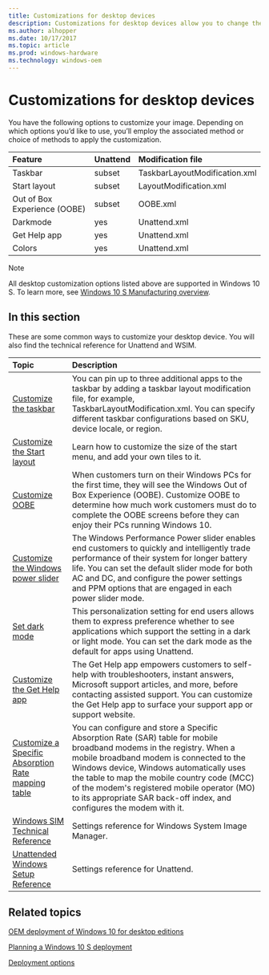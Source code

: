 ```yaml
---
title: Customizations for desktop devices
description: Customizations for desktop devices allow you to change the UI and other settings for a desktop image.
ms.author: alhopper
ms.date: 10/17/2017
ms.topic: article
ms.prod: windows-hardware
ms.technology: windows-oem
---
```

# Customizations for desktop devices

You have the following options to customize your image. Depending on which options you’d like to use, you’ll employ the associated method or choice of methods to apply the customization.

| Feature                             | Unattend                             | Modification file                             |
|:------------------------------------|:-------------------------------------|:----------------------------------------------|
| Taskbar                             | subset                               | TaskbarLayoutModification.xml                 |
| Start layout                        | subset                               | LayoutModification.xml                        |
| Out of Box Experience (OOBE)        | subset                               | OOBE.xml                                      |
| Darkmode                            | yes                                  | Unattend.xml                                  |
| Get Help app                        | yes                                  | Unattend.xml                                  |
| Colors                              | yes                                  | Unattend.xml                                  |
<!--
| Pen & Windows Ink Workspace         | subset                               | InkWorkspaceModification.xml                  |
-->

>[!Note]
> All desktop customization options listed above are supported in Windows 10 S. To learn more, see [Windows 10 S Manufacturing overview](https://docs.microsoft.com/en-us/windows-hardware/manufacture/desktop/windows-10-s-overview).

## In this section

These are some common ways to customize your desktop device. You will also find the technical reference for Unattend and WSIM.

| Topic                                                   | Description                                                                                         |
|:--------------------------------------------------------|:----------------------------------------------------------------------------------------------------|
| [Customize the taskbar](customize-the-taskbar.md)       | You can pin up to three additional apps to the taskbar by adding a taskbar layout modification file, for example, TaskbarLayoutModification.xml. You can specify different taskbar configurations based on SKU, device locale, or region.                                |
| [Customize the Start layout](customize-start-layout.md) | Learn how to customize the size of the start menu, and add your own tiles to it. |
| [Customize OOBE](customize-oobe.md)                     | When customers turn on their Windows PCs for the first time, they will see the Windows Out of Box Experience (OOBE). Customize OOBE to determine how much work customers must do to complete the OOBE screens before they can enjoy their PCs running Windows 10. |
| [Customize the Windows power slider](customize-power-slider.md) | The Windows Performance Power slider enables end customers to quickly and intelligently trade performance of their system for longer battery life. You can set the default slider mode for both AC and DC, and configure the power settings and PPM options that are engaged in each power slider mode. |
| [Set dark mode](set-dark-mode.md)                       | This personalization setting for end users allows them to express preference whether to see applications which support the setting in a dark or light mode. You can set the dark mode as the default for apps using Unattend.    |
| [Customize the Get Help app](customize-get-help-app.md) | The Get Help app empowers customers to self-help with troubleshooters, instant answers, Microsoft support articles, and more, before contacting assisted support. You can customize the Get Help app to surface your support app or support website.                      |
| [Customize a Specific Absorption Rate mapping table](customize-sar-mapping-table.md) | You can configure and store a Specific Absorption Rate (SAR) table for mobile broadband modems in the registry. When a mobile broadband modem is connected to the Windows device, Windows automatically uses the table to map the mobile country code (MCC) of the modem's registered mobile operator (MO) to its appropriate SAR back-off index, and configures the modem with it.                               |
| [Windows SIM Technical Reference](wsim/windows-system-image-manager-technical-reference.md) | Settings reference for Windows System Image Manager.            |
| [Unattended Windows Setup Reference](unattend/index.md) | Settings reference for Unattend.                                                              |

## Related topics

[OEM deployment of Windows 10 for desktop editions](https://docs.microsoft.com/en-us/windows-hardware/manufacture/desktop/oem-deployment-of-windows-10-for-desktop-editions)

[Planning a Windows 10 S deployment](https://docs.microsoft.com/en-us/windows-hardware/manufacture/desktop/windows-10-s-planning)

[Deployment options](https://docs.microsoft.com/en-us/windows-hardware/manufacture/desktop/windows-deployment-options)
